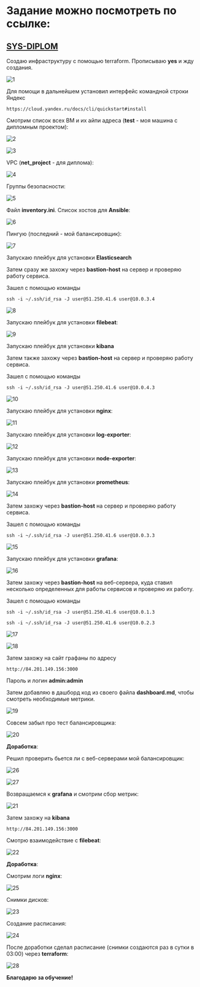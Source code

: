 # Задание можно посмотреть по ссылке:
## [SYS-DIPLOM](https://github.com/netology-code/sys-diplom)


Создаю инфраструктуру с помощью terraform. Прописываю **yes** и жду создания.

![1](https://github.com/VovanBanks/diplomsys16/blob/master/img/1.PNG)


Для помощи в дальнейшем установил интерфейс командной строки Яндекс 


`` https://cloud.yandex.ru/docs/cli/quickstart#install
``


Смотрим список всех ВМ и их айпи адреса (**test** - моя машина с дипломным проектом):


![2](https://github.com/VovanBanks/diplomsys16/blob/master/img/2.PNG)

![3](https://github.com/VovanBanks/diplomsys16/blob/master/img/3.PNG)

VPC (**net_project** - для диплома): 

![4](https://github.com/VovanBanks/diplomsys16/blob/master/img/4.PNG)

Группы безопасности:

![5](https://github.com/VovanBanks/diplomsys16/blob/master/img/5.PNG)

Файл **inventory.ini**. Список хостов для **Ansible**:

![6](https://github.com/VovanBanks/diplomsys16/blob/master/img/6.PNG)

Пингую (последний - мой балансировщик):

![7](https://github.com/VovanBanks/diplomsys16/blob/master/img/7.PNG)

Запускаю плейбук для установки **Elasticsearch**

Затем сразу же захожу через **bastion-host** на сервер и проверяю работу сервиса.

Зашел с помощью команды

``ssh -i ~/.ssh/id_rsa -J user@51.250.41.6 user@10.0.3.4
``

![8](https://github.com/VovanBanks/diplomsys16/blob/master/img/8.PNG)

Запускаю плейбук для установки **filebeat**:

![9](https://github.com/VovanBanks/diplomsys16/blob/master/img/9.PNG)

Запускаю плейбук для установки **kibana**

Затем также захожу через **bastion-host** на сервер и проверяю работу сервиса.

Зашел с помощью команды

``ssh -i ~/.ssh/id_rsa -J user@51.250.41.6 user@10.0.4.3
``

![10](https://github.com/VovanBanks/diplomsys16/blob/master/img/10.PNG)

Запускаю плейбук для установки **nginx**:

![11](https://github.com/VovanBanks/diplomsys16/blob/master/img/11.PNG)

Запускаю плейбук для установки **log-exporter**:

![12](https://github.com/VovanBanks/diplomsys16/blob/master/img/12.PNG)

Запускаю плейбук для установки **node-exporter**:

![13](https://github.com/VovanBanks/diplomsys16/blob/master/img/13.PNG)

Запускаю плейбук для установки **prometheus**:

![14](https://github.com/VovanBanks/diplomsys16/blob/master/img/14.PNG)

Затем захожу через **bastion-host** на сервер и проверяю работу сервиса.

Зашел с помощью команды

``ssh -i ~/.ssh/id_rsa -J user@51.250.41.6 user@10.0.3.3
``

![15](https://github.com/VovanBanks/diplomsys16/blob/master/img/15.PNG)

Запускаю плейбук для установки **grafana**:

![16](https://github.com/VovanBanks/diplomsys16/blob/master/img/16.PNG)

Затем захожу через **bastion-host** на веб-сервера, куда ставил несколько определенных для работы сервисов и проверяю их работу.

Зашел с помощью команды

``ssh -i ~/.ssh/id_rsa -J user@51.250.41.6 user@10.0.1.3
``

``ssh -i ~/.ssh/id_rsa -J user@51.250.41.6 user@10.0.2.3
``

![17](https://github.com/VovanBanks/diplomsys16/blob/master/img/17.PNG)

![18](https://github.com/VovanBanks/diplomsys16/blob/master/img/18.PNG)

Затем захожу на сайт графаны по адресу

``http://84.201.149.156:3000
``

Пароль и логин **admin:admin**

Затем добавляю в дашборд код из своего файла **dashboard.md**, чтобы смотреть необходимые метрики.

![19](https://github.com/VovanBanks/diplomsys16/blob/master/img/19.PNG)

Совсем забыл про тест балансировщика:


![20](https://github.com/VovanBanks/diplomsys16/blob/master/img/20.PNG)

**Доработка**:

Решил проверить бьется ли с веб-серверами мой балансировщик:

![26](https://github.com/VovanBanks/diplomsys16/blob/master/img/26.PNG)

![27](https://github.com/VovanBanks/diplomsys16/blob/master/img/27.PNG)


Возвращаемся к **grafana** и смотрим сбор метрик:

![21](https://github.com/VovanBanks/diplomsys16/blob/master/img/21.PNG)

Затем захожу на **kibana**

``http://84.201.149.156:3000
``

Смотрю взаимодействие с **filebeat**:

![22](https://github.com/VovanBanks/diplomsys16/blob/master/img/22.PNG)

**Доработка**:

Смотрим логи **nginx**:

![25](https://github.com/VovanBanks/diplomsys16/blob/master/img/25.PNG)

Снимки дисков:

![23](https://github.com/VovanBanks/diplomsys16/blob/master/img/23.PNG)

Создание расписания:

![24](https://github.com/VovanBanks/diplomsys16/blob/master/img/24.PNG)

После доработки сделал расписание (снимки создаются раз в сутки в 03:00) через **terraform**:

![28](https://github.com/VovanBanks/diplomsys16/blob/master/img/28.PNG)


**Благодарю за обучение!**
